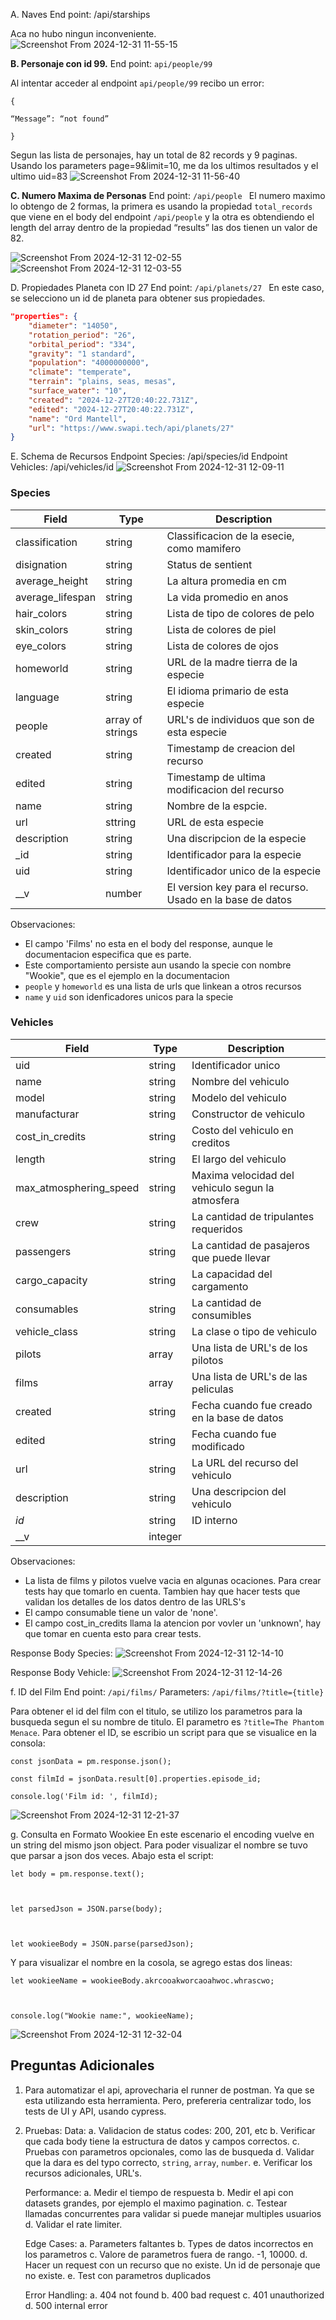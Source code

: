 A. Naves 
End point: /api/starships

Aca no hubo ningun inconveniente. 
![Screenshot From 2024-12-31 11-55-15](https://github.com/user-attachments/assets/58f6f386-e6ab-4d29-ae69-2dd22a008690)


**B. Personaje con id 99.**
End point: `api/people/99`

Al intentar acceder al endpoint `api/people/99` recibo un error: 

```
{

“Message”: “not found”

}
```
Segun las lista de personajes, hay un total de 82 records y 9 paginas. Usando los parameters page=9&limit=10, me da los ultimos resultados y el ultimo uid=83
![Screenshot From 2024-12-31 11-56-40](https://github.com/user-attachments/assets/8af4e44c-3e10-42bd-836d-85406ce9cf60)


**C. Numero Maxima de Personas**
End point: `/api/people
`
El numero maximo lo obtengo de 2 formas, la primera es usando la propiedad `total_records` que viene en el body del endpoint `/api/people` y la otra es obtendiendo el length del array dentro de la propiedad “results” las dos tienen un valor de 82.

![Screenshot From 2024-12-31 12-02-55](https://github.com/user-attachments/assets/bbc5ef35-daa9-4d60-aa59-9455d2691de0)
![Screenshot From 2024-12-31 12-03-55](https://github.com/user-attachments/assets/74d8b04d-6234-4ca5-ad15-8165aca987da)

D. Propiedades Planeta con ID 27
End point: `/api/planets/27
`
En este caso, se selecciono un id de planeta para obtener sus propiedades. 
```json
"properties": {
	"diameter": "14050",
	"rotation_period": "26",
	"orbital_period": "334",
	"gravity": "1 standard",
	"population": "4000000000",
	"climate": "temperate",
	"terrain": "plains, seas, mesas",
	"surface_water": "10",
	"created": "2024-12-27T20:40:22.731Z",
	"edited": "2024-12-27T20:40:22.731Z",
	"name": "Ord Mantell",
	"url": "https://www.swapi.tech/api/planets/27"
}
```

E. Schema de Recursos
Endpoint Species: /api/species/id
Endpoint Vehicles: /api/vehicles/id
![Screenshot From 2024-12-31 12-09-11](https://github.com/user-attachments/assets/5d5ebc51-9546-469b-b826-1d597d168f2f)

### Species

| Field            | Type             | Description                                               |
| ---------------- | ---------------- | --------------------------------------------------------- |
| classification   | string           | Classificacion de la esecie, como mamifero                |
| disignation      | string           | Status de sentient                                        |
| average_height   | string           | La altura promedia en cm                                  |
| average_lifespan | string           | La vida promedio en anos                                  |
| hair_colors      | string           | Lista de tipo de colores de pelo                          |
| skin_colors      | string           | Lista de colores de piel                                  |
| eye_colors       | string           | Lista de colores de ojos                                  |
| homeworld        | string           | URL de la madre tierra de la especie                      |
| language         | string           | El idioma primario de esta especie                        |
| people           | array of strings | URL's de individuos que son de esta especie               |
| created          | string           | Timestamp de creacion del recurso                         |
| edited           | string           | Timestamp de ultima modificacion del recurso              |
| name             | string           | Nombre de la espcie.                                      |
| url              | sttring          | URL de esta especie                                       |
| description      | string           | Una discripcion de la especie                             |
| _id              | string           | Identificador  para la especie                            |
| uid              | string           | Identificador unico de la especie                         |
| __v              | number           | El version key para el recurso. Usado en la base de datos |
Observaciones: 
* El campo 'Films' no esta en el body del response, aunque le documentacion especifica que es parte. 
* Este comportamiento persiste aun usando la specie con  nombre "Wookie", que es el ejemplo en la documentacion
* `people` y `homeworld` es una lista de urls que linkean a otros recursos
* `name` y `uid` son idenficadores unicos para la specie

### Vehicles

| Field                  | Type    | Description                                      |
| ---------------------- | ------- | ------------------------------------------------ |
| uid                    | string  | Identificador unico                              |
| name                   | string  | Nombre del vehiculo                              |
| model                  | string  | Modelo del vehiculo                              |
| manufacturar           | string  | Constructor de vehiculo                          |
| cost_in_credits        | string  | Costo del vehiculo en creditos                   |
| length                 | string  | El largo del vehiculo                            |
| max_atmosphering_speed | string  | Maxima velocidad del vehiculo segun la atmosfera |
| crew                   | string  | La cantidad de tripulantes requeridos            |
| passengers             | string  | La cantidad de pasajeros que puede llevar        |
| cargo_capacity         | string  | La capacidad del cargamento                      |
| consumables            | string  | La cantidad de consumibles                       |
| vehicle_class          | string  | La clase o tipo de vehiculo                      |
| pilots                 | array   | Una lista de URL's de los pilotos                |
| films                  | array   | Una lista de URL's de las peliculas              |
| created                | string  | Fecha cuando fue creado en la base de datos      |
| edited                 | string  | Fecha cuando fue modificado                      |
| url                    | string  | La URL del recurso del vehiculo                  |
| description            | string  | Una descripcion del vehiculo                     |
| _id_                   | string  | ID interno                                       |
| __v                    | integer |                                                  |


Observaciones:
* La lista de films y pilotos vuelve vacia en algunas ocaciones. Para crear tests hay que tomarlo en cuenta. Tambien hay que hacer tests que validan los detalles de los datos dentro de las URLS's
* El campo consumable tiene un valor de 'none'. 
* El campo cost_in_credits llama la atencion por vovler un 'unknown', hay que tomar en cuenta esto para crear tests. 

Response Body Species:
![Screenshot From 2024-12-31 12-14-10](https://github.com/user-attachments/assets/a657ff99-e5d0-43da-9068-2428eb09a6f5)

Response Body Vehicle:
![Screenshot From 2024-12-31 12-14-26](https://github.com/user-attachments/assets/dc03212a-7b13-415a-b719-6ddd106c2139)


f. ID del Film
End point: `/api/films/`
Parameters: `/api/films/?title={title}`

Para obtener el id del film con el titulo, se utilizo los parametros para la busqueda segun el su nombre de titulo. El parametro es `?title=The Phantom Menace`. 
Para obtener el ID, se escribio un script para que se visualice en la consola:
```
const jsonData = pm.response.json();

const filmId = jsonData.result[0].properties.episode_id;

console.log('Film id: ', filmId);
```
![Screenshot From 2024-12-31 12-21-37](https://github.com/user-attachments/assets/950e3a76-b890-41a4-b080-9a496bfaa5bd)

g. Consulta en Formato Wookiee
En este escenario el encoding vuelve en un string del mismo json object. Para poder visualizar el nombre se tuvo que parsar a json dos veces. Abajo esta el script:
```
let body = pm.response.text();

  

let parsedJson = JSON.parse(body);

  

let wookieeBody = JSON.parse(parsedJson);
```
Y para visualizar el nombre en la cosola, se agrego estas dos lineas:
```
let wookieeName = wookieeBody.akrcooakworcaoahwoc.whrascwo;

  

console.log("Wookie name:", wookieeName);
```
![Screenshot From 2024-12-31 12-32-04](https://github.com/user-attachments/assets/4aa9a0d3-039a-4fb1-8280-2584f39b3912)

## Preguntas Adicionales
1. Para automatizar el api, aprovecharia el runner de postman. Ya que se esta utilizando esta herramienta. Pero, prefereria centralizar todo, los tests de UI y API, usando cypress. 
2. Pruebas:
	Data:
		a. Validacion de status codes: 200, 201, etc
		b. Verificar que cada body tiene la estructura de datos y campos correctos.
		c. Pruebas con parametros opcionales, como las de busqueda
		d. Validar que la dara es del typo correcto, `string`, `array`, `number`.
		e. Verificar los recursos adicionales, URL's.

	 Performance:
	  a. Medir el tiempo de respuesta
	  b. Medir el api con datasets grandes, por ejemplo el maximo pagination. 
	  c. Testear llamadas concurrentes para validar si puede manejar multiples usuarios
	  d. Validar el rate limiter. 

	 Edge Cases:
	  a. Parameters faltantes
	  b. Types de datos incorrectos en los parametros
	  c. Valore de parametros fuera de rango. -1, 10000. 
	  d. Hacer un request con un recurso que no existe. Un id de personaje que  no existe. 
	  e. Test con parametros duplicados

   Error Handling:
     a. 404 not found
     b. 400 bad request
     c. 401 unauthorized
     d. 500 internal error
